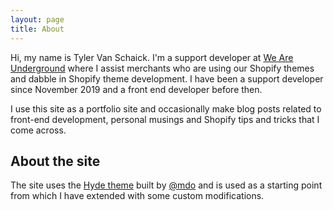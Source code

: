 ```yaml
---
layout: page
title: About
---
```


Hi, my name is Tyler Van Schaick. I'm a support developer at [We Are Underground](https://weareunderground.com) where I assist merchants who are using our Shopify themes and dabble in Shopify theme development. I have been a support developer since November 2019 and a front end developer before then.

I use this site as a portfolio site and occasionally make blog posts related to front-end development, personal musings and Shopify tips and tricks that I come across.

## About the site

The site uses the [Hyde theme](http://hyde.getpoole.com/) built by [@mdo](https://twitter.com/mdo) and is used as a starting point from which I have extended with some custom modifications. 